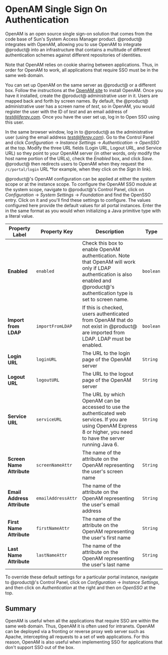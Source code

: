 # OpenAM Single Sign On Authentication [](id=opensso-single-sign-on-authentication)

OpenAM is an open source single sign-on solution that comes from the code base
of Sun's System Access Manager product. @product@ integrates with OpenAM,
allowing you to use OpenAM to integrate @product@ into an infrastructure that
contains a multitude of different authentication schemes against different
repositories of identities.

Note that OpenAM relies on cookie sharing between applications. Thus, in order
for OpenAM to work, all applications that require SSO must be in the same web
domain.

You can set up OpenAM on the same server as @product@ or a different box. Follow
the instructions at the [OpenAM site](https://forgerock.org/openam/) to install
OpenAM. Once you have it installed, create the @product@ administrative user in
it. Users are mapped back and forth by screen names. By default, the @product@
administrative user has a screen name of *test*, so in OpenAM, you would
register the user with the ID of *test* and an email address of
*test@liferay.com*. Once you have the user set up, log in to Open SSO using
this user.

In the same browser window, log in to @product@ as the administrative user (using
the email address *test@liferay.com*). Go to the Control Panel and click
*Configuration* &rarr; *Instance Settings* &rarr; *Authentication* &rarr;
*OpenSSO* at the top. Modify the three URL fields (Login URL, Logout URL, and
Service URL) so they point to your OpenAM server (in other words, only modify the host
name portion of the URLs), check the *Enabled* box, and click *Save*.
@product@ then redirects users to OpenAM when they request the `/c/portal/login`
URL *for example, when they click on the *Sign In* link).

@product@'s OpenAM configuration can be applied at either the system scope or at
the instance scope. To configure the OpenAM SSO module at the system scope,
navigate to @product@'s Control Panel, click on *Configuration* &rarr; *System
Settings* &rarr; *Foundation* and find the OpenSSO entry. Click on it and you'll
find these settings to configure. The values configured here provide the default
values for all portal instances. Enter the in the same format as you would when
initializing a Java primitive type with a literal value.

Property Label | Property Key | Description | Type
----- | ----- | ----- | -----
**Enabled** | `enabled` | Check this box to enable OpenAM authentication. Note that OpenAM will work only if LDAP authentication is also enabled and @product@'s authentication type is set to screen name. | `boolean`
**Import from LDAP** | `importFromLDAP` | If this is checked, users authenticated from OpenAM that do not exist in @product@ are imported from LDAP. LDAP must be enabled. | `boolean`
**Login URL** | `loginURL` | The URL to the login page of the OpenAM server | `String`
**Logout URL** | `logoutURL` | The URL to the logout page of the OpenAM server | `String`
**Service URL** | `serviceURL` | The URL by which OpenAM can be accessed to use the authenticated web services. If you are using OpenAM Express 8 or higher, you need to have the server running Java 6. | `String`
**Screen Name Attribute** | `screenNameAttr` | The name of the attribute on the OpenAM representing the user's screen name | `String`
**Email Address Attribute** | `emailAddressAttr` | The name of the attribute on the OpenAM representing the user's email address | `String`
**First Name Attribute** | `firstNameAttr` | The name of the attribute on the OpenAM representing the user's first name | `String`
**Last Name Attribute** | `lastNameAttr` | The name of the attribute on the OpenAM representing the user's last name | `String`

To override these default settings for a particular portal instance, navigate
to @product@'s Control Panel, click on *Configuration* &rarr; *Instance Settings*,
and then click on *Authentication* at the right and then on *OpenSSO* at the
top.

## Summary [](id=summary)

OpenAM is useful when all the applications that require SSO are within the
same web domain. Thus, OpenAM it is often used for intranets. OpenAM can be
deployed via a fronting or reverse proxy web server such as Apache,
intercepting all requests to a set of web applications. For this reason,
OpenAM is also useful when implementing SSO for applications that don't
support SSO out of the box.
